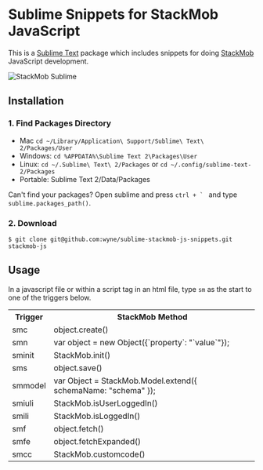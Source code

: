 # Sublime Snippets for StackMob JavaScript
This is a [Sublime Text](http://www.sublimetext.com/) package which includes snippets for doing [StackMob](http://www.stackmob.com) JavaScript development.

![StackMob Sublime](https://s3.amazonaws.com/uploads.hipchat.com/11115/139926/m0l6dz4uwyij2es/sublime-stackmob-js.gif)

## Installation ##

### 1. Find Packages Directory

* Mac `cd ~/Library/Application\ Support/Sublime\ Text\ 2/Packages/User`
* Windows: `cd %APPDATA%\Sublime Text 2\Packages\User`
* Linux: `cd ~/.Sublime\ Text\ 2/Packages` or `cd ~/.config/sublime-text-2/Packages`
* Portable: Sublime Text 2/Data/Packages

Can't find your packages? Open sublime and press ``ctrl + ` `` and type `sublime.packages_path()`.

### 2. Download

    $ git clone git@github.com:wyne/sublime-stackmob-js-snippets.git stackmob-js


## Usage

In a javascript file or within a script tag in an html file, type `sm` as the start to one of the triggers below.

<table>
  <tr>
    <th>Trigger</th>
    <th>StackMob Method</th>
  </tr>
  <tr>
    <td>smc</td>
    <td>object.create()</td>
  </tr>
  <tr>
    <td>smn</td>
    <td>var object = new Object({`property`: "`value`"});</td>
  </tr>
  <tr>
    <td>sminit</td>
    <td>StackMob.init()</td>
  </tr>
  <tr>
    <td>sms</td>
    <td>object.save()</td>
  </tr>
  <tr>
    <td>smmodel</td>
    <td>var Object = StackMob.Model.extend({ schemaName: "schema" });</td>
  </tr>
  <tr>
    <td>smiuli</td>
    <td>StackMob.isUserLoggedIn()</td>
  </tr>
  <tr>
    <td>smili</td>
    <td>StackMob.isLoggedIn()</td>
  </tr>
  <tr>
    <td>smf</td>
    <td>object.fetch()</td>
  </tr>
  <tr>
    <td>smfe</td>
    <td>object.fetchExpanded()</td>
  </tr>
  <tr>
    <td>smcc</td>
    <td>StackMob.customcode()</td>
  </tr>
</table>
